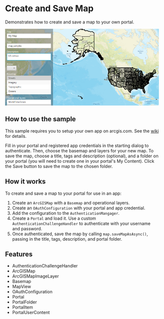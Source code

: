 <h1>Create and Save Map</h1>

<p>Demonstrates how to create and save a map to your own portal.</p>

<p><img src="CreateAndSaveMap.png"/></p>

<h2>How to use the sample</h2>

<p>This sample requires you to setup your own app on arcgis.com. See the <a href="https://github.com/Esri/arcgis-runtime-samples-java/wiki/OAuth">wiki</a> for details.</p>

<p>Fill in your portal and registered app credentials in the starting dialog to authenticate. Then, choose 
the basemap and layers for your new map. To save the map, choose a title, tags and description (optional), and a folder 
on your portal (you will need to create one in your portal's My Content). Click the Save button to save the map to the 
chosen folder.</p>

<h2>How it works</h2>

<p>To create and save a map to your portal for use in an app:</p>
<ol>
  <li>Create an <code>ArcGISMap</code> with a <code>Basemap</code> and operational layers.</li>
  <li>Create an <code>OAuthConfiguration</code> with your portal and app credential.</li>
  <li>Add the configuration to the <code>AuthenticationMangager</code>.</li>
  <li>Create a <code>Portal</code> and load it. Use a custom <code>AuthenticationChallengeHandler</code> to 
  authenticate with your username and password.</li>
  <li>Once authenticated, save the map by calling <code>map.saveMapAsAsync()</code>, passing in the title, tags, 
  description, and portal folder.</li>
</ol>

<h2>Features</h2>

<ul>
  <li>AuthenticationChallengeHandler</li>
  <li>ArcGISMap</li>
  <li>ArcGISMapImageLayer</li>
  <li>Basemap</li>
  <li>MapView</li>
  <li>OAuthConfiguration</li>
  <li>Portal</li>
  <li>PortalFolder</li>
  <li>PortalItem</li>
  <li>PortalUserContent</li>
</ul>
